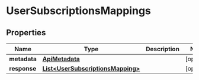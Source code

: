 

# UserSubscriptionsMappings


## Properties

Name | Type | Description | Notes
------------ | ------------- | ------------- | -------------
**metadata** | [**ApiMetadata**](ApiMetadata.md) |  |  [optional]
**response** | [**List&lt;UserSubscriptionsMapping&gt;**](UserSubscriptionsMapping.md) |  |  [optional]



